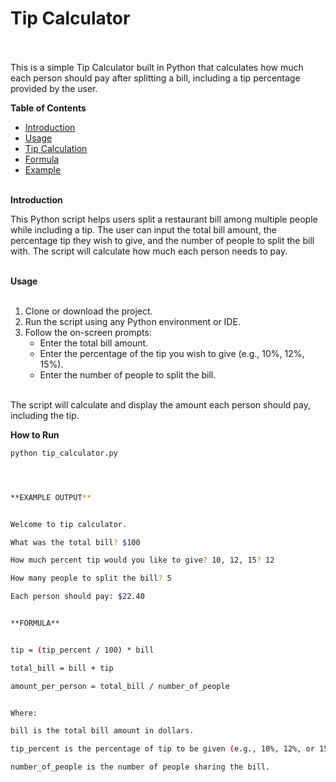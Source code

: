 # Tip Calculator<br><br>

This is a simple Tip Calculator built in Python that calculates how much each person should pay after splitting a bill, including a tip percentage provided by the user.<br>

**Table of Contents**<br>
- [Introduction](#introduction)<br>
- [Usage](#usage)<br>
- [Tip Calculation](#tip-calculation)<br>
- [Formula](#formula)<br>
- [Example](#example)<br><br>

**Introduction**<br>

This Python script helps users split a restaurant bill among multiple people while including a tip. The user can input the total bill amount, the percentage tip they wish to give, and the number of people to split the bill with. The script will calculate how much each person needs to pay.<br><br>

**Usage**<br><br>

1. Clone or download the project.<br>
2. Run the script using any Python environment or IDE.<br>
3. Follow the on-screen prompts:<br>
   - Enter the total bill amount.<br>
   - Enter the percentage of the tip you wish to give (e.g., 10%, 12%, 15%).<br>
   - Enter the number of people to split the bill.<br><br>

The script will calculate and display the amount each person should pay, including the tip.<br>

**How to Run**<br>

```bash
python tip_calculator.py




**EXAMPLE OUTPUT**


Welcome to tip calculator.

What was the total bill? $100

How much percent tip would you like to give? 10, 12, 15? 12

How many people to split the bill? 5

Each person should pay: $22.40


**FORMULA**


tip = (tip_percent / 100) * bill

total_bill = bill + tip

amount_per_person = total_bill / number_of_people


Where:

bill is the total bill amount in dollars.

tip_percent is the percentage of tip to be given (e.g., 10%, 12%, or 15%).

number_of_people is the number of people sharing the bill.


